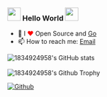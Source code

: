 ### <img src="https://emojis.slackmojis.com/emojis/images/1531849430/4246/blob-sunglasses.gif?1531849430" width="30"/> Hello World <img src="https://raw.githubusercontent.com/iampavangandhi/iampavangandhi/master/gifs/Hi.gif" width="30px">

- 🔭 I <font color="red">❤</font> Open Source and [Go](https://golang.org/)
- 📫 How to reach me: [Email](1834924958@qq.com)

 <p align="center">
 
 ![1834924958's GitHub stats](https://github-readme-stats.vercel.app/api?username=1834924958&show_icons=true&count_private=true&theme=vue-dark)
 <br/><br/>
 <img align="center" src="https://github-profile-trophy.vercel.app/?username=1834924958&column=7&margin-w=20&theme=juicyfresh" alt="1834924958's Github Trophy" />
 
 </p>
 
[![Github](https://img.shields.io/github/followers/1834924958?label=Follow&style=social)](https://github.com/1834924958)

<!--
**1834924958/1834924958** is a ✨ _special_ ✨ repository because its `README.md` (this file) appears on your GitHub profile.

Here are some ideas to get you started:

- 🔭 I’m currently working on ...
- 🌱 I’m currently learning ...
- 👯 I’m looking to collaborate on ...
- 🤔 I’m looking for help with ...
- 💬 Ask me about ...
- 📫 How to reach me: ...
- 😄 Pronouns: ...
- ⚡ Fun fact: ...
-->
